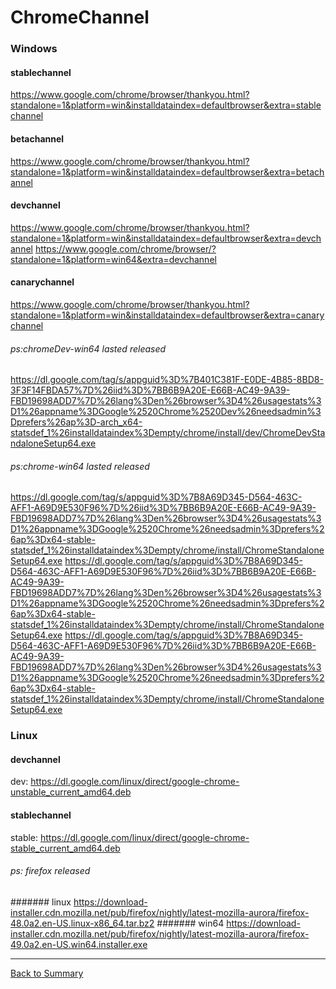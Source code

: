 # ChromeChannel

### Windows

#### stablechannel
https://www.google.com/chrome/browser/thankyou.html?standalone=1&platform=win&installdataindex=defaultbrowser&extra=stablechannel

#### betachannel
https://www.google.com/chrome/browser/thankyou.html?standalone=1&platform=win&installdataindex=defaultbrowser&extra=betachannel

#### devchannel
https://www.google.com/chrome/browser/thankyou.html?standalone=1&platform=win&installdataindex=defaultbrowser&extra=devchannel
https://www.google.com/chrome/browser/?standalone=1&platform=win64&extra=devchannel

#### canarychannel
https://www.google.com/chrome/browser/thankyou.html?standalone=1&platform=win&installdataindex=defaultbrowser&extra=canarychannel

###### ps:chromeDev-win64 lasted released
https://dl.google.com/tag/s/appguid%3D%7B401C381F-E0DE-4B85-8BD8-3F3F14FBDA57%7D%26iid%3D%7BB6B9A20E-E66B-AC49-9A39-FBD19698ADD7%7D%26lang%3Den%26browser%3D4%26usagestats%3D1%26appname%3DGoogle%2520Chrome%2520Dev%26needsadmin%3Dprefers%26ap%3D-arch_x64-statsdef_1%26installdataindex%3Dempty/chrome/install/dev/ChromeDevStandaloneSetup64.exe

###### ps:chrome-win64 lasted released
https://dl.google.com/tag/s/appguid%3D%7B8A69D345-D564-463C-AFF1-A69D9E530F96%7D%26iid%3D%7BB6B9A20E-E66B-AC49-9A39-FBD19698ADD7%7D%26lang%3Den%26browser%3D4%26usagestats%3D1%26appname%3DGoogle%2520Chrome%26needsadmin%3Dprefers%26ap%3Dx64-stable-statsdef_1%26installdataindex%3Dempty/chrome/install/ChromeStandaloneSetup64.exe
https://dl.google.com/tag/s/appguid%3D%7B8A69D345-D564-463C-AFF1-A69D9E530F96%7D%26iid%3D%7BB6B9A20E-E66B-AC49-9A39-FBD19698ADD7%7D%26lang%3Den%26browser%3D4%26usagestats%3D1%26appname%3DGoogle%2520Chrome%26needsadmin%3Dprefers%26ap%3Dx64-stable-statsdef_1%26installdataindex%3Dempty/chrome/install/ChromeStandaloneSetup64.exe
https://dl.google.com/tag/s/appguid%3D%7B8A69D345-D564-463C-AFF1-A69D9E530F96%7D%26iid%3D%7BB6B9A20E-E66B-AC49-9A39-FBD19698ADD7%7D%26lang%3Den%26browser%3D4%26usagestats%3D1%26appname%3DGoogle%2520Chrome%26needsadmin%3Dprefers%26ap%3Dx64-stable-statsdef_1%26installdataindex%3Dempty/chrome/install/ChromeStandaloneSetup64.exe

### Linux

#### devchannel
dev:	https://dl.google.com/linux/direct/google-chrome-unstable_current_amd64.deb

#### stablechannel
stable:	https://dl.google.com/linux/direct/google-chrome-stable_current_amd64.deb

###### ps: firefox released

####### linux
https://download-installer.cdn.mozilla.net/pub/firefox/nightly/latest-mozilla-aurora/firefox-48.0a2.en-US.linux-x86_64.tar.bz2
####### win64
https://download-installer.cdn.mozilla.net/pub/firefox/nightly/latest-mozilla-aurora/firefox-49.0a2.en-US.win64.installer.exe


----

[Back to Summary](/README.md)

